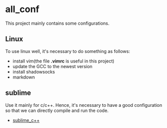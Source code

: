 # all_conf
This project mainly contains some configurations.

## Linux
To use linux well, it's necessary to do something as follows:
+ install vim(the file **.vimrc** is useful in this project)
+ update the GCC to the newest version
+ install shadowsocks
+ markdown

## sublime
Use it mainly for c/c++. Hence, it's necessary to have a good configuration so that we can directly compile and run the code.
+ [sublime_c++](/sumlime_c++)
